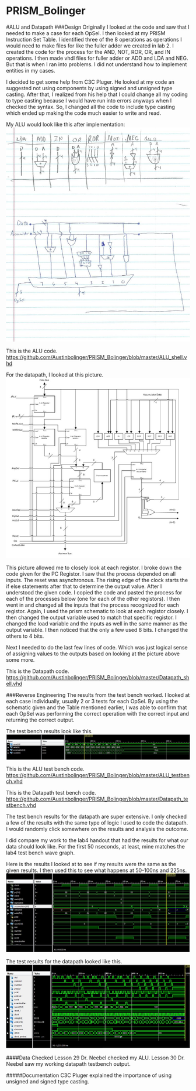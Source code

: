 PRISM_Bolinger
==============

#ALU and Datapath
###Design
Originally I looked at the code and saw that I needed to make a case for each OpSel. I then looked at my PRISM Instruction Set Table. I identified three of the 8 operations as operations I would need to make files for like the fuller adder we created in lab 2. I created the code for the process for the AND, NOT, ROR, OR, and IN operations. I then made vhdl files for fuller adder or ADD and LDA and NEG. But that is when I ran into problems. I did not understand how to implement entities in my cases. 

I decided to get some help from C3C Pluger. He looked at my code an suggested not using components by using signed and unsigned type casting. After that, I realized from his help that I could change all my coding to type casting because I would have run into errors anyways when I checked the syntax. So, I changed all the code to include type casting which ended up making the code much easier to write and read.

My ALU would look like this after implementation:
![ALU drawing](https://github.com/Austinbolinger/PRISM_Bolinger/blob/master/ALU_Drawing.JPG?raw=true "ALU Drawing")

This is the ALU code.
https://github.com/Austinbolinger/PRISM_Bolinger/blob/master/ALU_shell.vhd

For the datapath, I looked at this picture.
![prism schematic](https://github.com/Austinbolinger/PRISM_Bolinger/blob/master/prismschematic.JPG?raw=true "PRISM Schematic")

This picture allowed me to closely look at each registor. I broke down the code given for the PC Registor. I saw that the process depended on all inputs. The reset was asynchronous. The rising edge of the clock starts the if else statements after that to determine the output value. After I understood the given code. I copied the code and pasted the process for each of the processes below (one for each of the other registors). I then went in and changed all the inputs that the process recognized for each registor. Again, I used the prism schematic to look at each registor closely. I then changed the output variable used to match that specific registor. I changed the load variable and the inputs as well in the same manner as the output variable. I then noticed that the only a few used 8 bits. I changed the others to 4 bits.

Next I needed to do the last few lines of code. Which was just logical sense of assigning values to the outputs based on looking at the picture above some more.

This is the Datapath code.
https://github.com/Austinbolinger/PRISM_Bolinger/blob/master/Datapath_shell.vhd

###Reverse Engineering
The results from the test bench worked. I looked at each case individually, usually 2 or 3 tests for each OpSel. By using the schematic given and the Table mentioned earlier, I was able to confirm that each OpSel was performing the correct operation with the correct input and returning the correct output.

The test bench results look like this.
![test bench](https://github.com/Austinbolinger/PRISM_Bolinger/blob/master/testbenchOutput.JPG?raw=true "Test Bench")

This is the ALU test bench code. https://github.com/Austinbolinger/PRISM_Bolinger/blob/master/ALU_testbench.vhd

This is the Datapath test bench code. https://github.com/Austinbolinger/PRISM_Bolinger/blob/master/Datapath_testbench.vhd

The test bench results for the datapath are super extensive. I only checked a few of the results with the same type of logic I used to code the datapath. I would randomly click somewhere on the results and analysis the outcome.

I did compare my work to the lab4 handout that had the results for what our data should look like. For the first 50 nseconds, at least, mine matches the lab4 test bench wave graph.

Here is the results I looked at to see if my results were the same as the given results. I then used this to see what happens at 50-100ns and 225ns. 
![results](https://github.com/Austinbolinger/PRISM_Bolinger/blob/master/datapathwithlab4.JPG?raw=true "Results")

The test results for the datapath looked like this.
![test bench](https://github.com/Austinbolinger/PRISM_Bolinger/blob/master/datapathtestbench.JPG?raw=true "Test Bench")

####Data Checked
Lesson 29 Dr. Neebel checked my ALU.
Lesson 30 Dr. Neebel saw my working datapath testbench output.

#####Documentation
C3C Pluger explained the importance of using unsigned and signed type casting.
